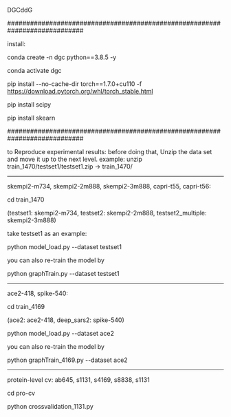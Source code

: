

DGCddG

############################################################################

install:

conda create -n dgc python==3.8.5 -y

conda activate dgc

pip install  --no-cache-dir torch==1.7.0+cu110 -f  https://download.pytorch.org/whl/torch_stable.html

pip install scipy

pip install skearn

############################################################################

to Reproduce experimental results: 
before doing that, Unzip the data set and move it up to the next level. example: unzip train_1470/testset1/testset1.zip -> train_1470/

----------------------------------------------------------------------------
skempi2-m734, skempi2-2m888, skempi2-3m888, capri-t55, capri-t56:

cd train_1470

(testset1: skempi2-m734, testset2: skempi2-2m888, testset2_multiple: skempi2-3m888)

take testset1 as an example:

python model_load.py --dataset testset1

you can also re-train the model by

python graphTrain.py --dataset testset1

----------------------------------------------------------------------------

ace2-418, spike-540:

cd train_4169

(ace2: ace2-418, deep_sars2: spike-540)

python model_load.py --dataset ace2

you can also re-train the model by

python graphTrain_4169.py --dataset ace2

----------------------------------------------------------------------------

protein-level cv: ab645, s1131, s4169, s8838, s1131

cd pro-cv

python crossvalidation_1131.py
